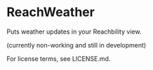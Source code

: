 ReachWeather
============

Puts weather updates in your Reachbility view.

(currently non-working and still in development)

For license terms, see LICENSE.md.
